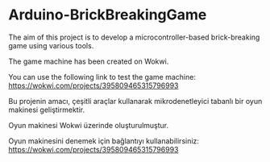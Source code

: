 # Arduino-BrickBreakingGame
The aim of this project is to develop a microcontroller-based brick-breaking game using various tools.

The game machine has been created on Wokwi. 

You can use the following link to test the game machine: https://wokwi.com/projects/395809465315796993 


Bu projenin amacı, çeşitli araçlar kullanarak mikrodenetleyici tabanlı bir oyun makinesi  geliştirmektir.

Oyun makinesi Wokwi üzerinde oluşturulmuştur. 

Oyun makinesini denemek için bağlantıyı kullanabilirsiniz: https://wokwi.com/projects/395809465315796993


